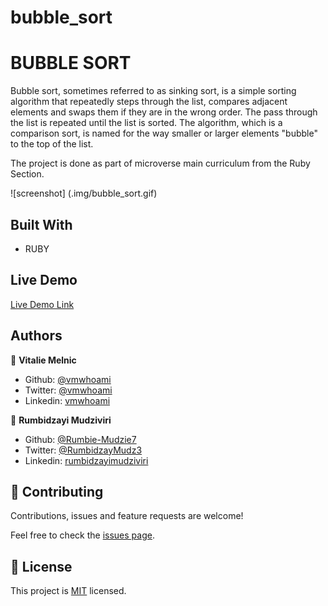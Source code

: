 # bubble_sort
# BUBBLE SORT

Bubble sort, sometimes referred to as sinking sort, is a simple sorting algorithm that repeatedly steps through the list, compares adjacent elements and swaps them if they are in the wrong order. The pass through the list is repeated until the list is sorted. The algorithm, which is a comparison sort, is named for the way smaller or larger elements "bubble" to the top of the list.

The project is done as part of microverse main curriculum from the Ruby Section.

![screenshot] (.img/bubble_sort.gif)

## Built With

- RUBY

## Live Demo 

[Live Demo Link](https://repl.it/@rumbiedee/bubblesort#bubble_sort_by.rb)

## Authors

👤 **Vitalie Melnic**

- Github: [@vmwhoami](https://github.com/vmwhoami)
- Twitter: [@vmwhoami](https://twitter.com/vmwhoami)
- Linkedin: [vmwhoami](https://linkedin.com/in/vitalie-melnic-5802198a/)

👤 **Rumbidzayi Mudziviri**

- Github: [@Rumbie-Mudzie7](https://github.com/Rumbie-Mudzie7)
- Twitter: [@RumbidzayMudz3](https://twitter.com/RumbidzayMudz3)
- Linkedin: [rumbidzayimudziviri](https://www.linkedin.com/in/rumbidzayi-mudziviri-792b4b85/)

## 🤝 Contributing

Contributions, issues and feature requests are welcome!

Feel free to check the [issues page](issues/).

## 📝 License

This project is [MIT](lic.url) licensed.